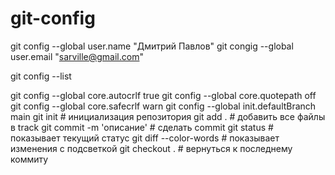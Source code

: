 # git-config
git config --global user.name "Дмитрий Павлов"
git congig --global user.email "sarville@gmail.com"

git config --list

git config --global core.autocrlf true
git config --global core.quotepath off
git config --global core.safecrlf warn
git config --global init.defaultBranch main
git init # инициализация репозитория
git add . # добавить все файлы в track
git commit -m 'описание' # сделать commit
git status # показывает текущий статус
git diff --color-words # показывает изменения с подсветкой
git checkout . # вернуться к последнему коммиту
 
